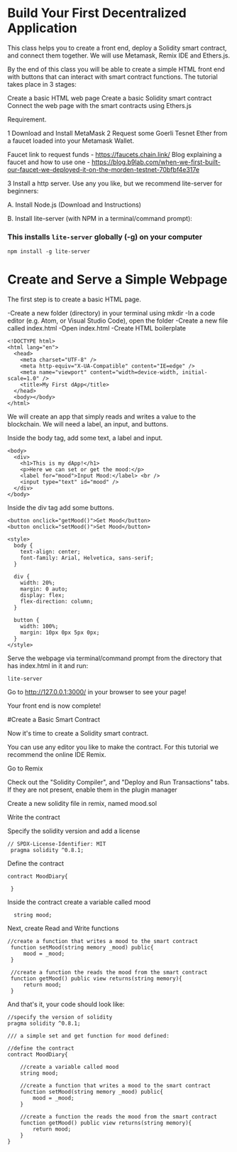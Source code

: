 # Build Your First Decentralized Application

This class helps you to create a front end, deploy a Solidity smart contract, and connect them together. We will use Metamask, Remix IDE and Ethers.js.

By the end of this class you will be able to create a simple HTML front end with buttons that can interact with smart contract functions. The tutorial takes place in 3 stages:

Create a basic HTML web page
Create a basic Solidity smart contract
Connect the web page with the smart contracts using Ethers.js

Requirement.

1 Download and Install MetaMask
2 Request some Goerli Tesnet Ether from a faucet loaded into your Metamask Wallet.

Faucet link to request funds - https://faucets.chain.link/
Blog explaining a faucet and how to use one - https://blog.b9lab.com/when-we-first-built-our-faucet-we-deployed-it-on-the-morden-testnet-70bfbf4e317e

3 Install a http server. Use any you like, but we recommend lite-server for beginners:

A. Install Node.js (Download and Instructions)

B. Install lite-server (with NPM in a terminal/command prompt):

### This installs `lite-server` globally (-g) on your computer
```
npm install -g lite-server
```

# Create and Serve a Simple Webpage

The first step is to create a basic HTML page.

-Create a new folder (directory) in your terminal using mkdir <directory name>
-In a code editor (e.g. Atom, or Visual Studio Code), open the folder
-Create a new file called index.html
-Open index.html
-Create HTML boilerplate

```
<!DOCTYPE html>
<html lang="en">
  <head>
    <meta charset="UTF-8" />
    <meta http-equiv="X-UA-Compatible" content="IE=edge" />
    <meta name="viewport" content="width=device-width, initial-scale=1.0" />
    <title>My First dApp</title>
  </head>
  <body></body>
</html>
```

We will create an app that simply reads and writes a value to the blockchain. We will need a label, an input, and buttons.

Inside the body tag, add some text, a label and input.

```
<body>
  <div>
    <h1>This is my dApp!</h1>
    <p>Here we can set or get the mood:</p>
    <label for="mood">Input Mood:</label> <br />
    <input type="text" id="mood" />
  </div>
</body>
```

Inside the div tag add some buttons.

```
<button onclick="getMood()">Get Mood</button>
<button onclick="setMood()">Set Mood</button>
```

```
<style>
  body {
    text-align: center;
    font-family: Arial, Helvetica, sans-serif;
  }

  div {
    width: 20%;
    margin: 0 auto;
    display: flex;
    flex-direction: column;
  }

  button {
    width: 100%;
    margin: 10px 0px 5px 0px;
  }
</style>
```

Serve the webpage via terminal/command prompt from the directory that has index.html in it and run:

```
lite-server
```

Go to http://127.0.0.1:3000/ in your browser to see your page!

Your front end is now complete!

  
#Create a Basic Smart Contract

Now it's time to create a Solidity smart contract.

You can use any editor you like to make the contract. For this tutorial we recommend the online IDE Remix.

Go to Remix

Check out the "Solidity Compiler", and "Deploy and Run Transactions" tabs. If they are not present, enable them in the plugin manager

Create a new solidity file in remix, named mood.sol

Write the contract

Specify the solidity version and add a license
  
```
// SPDX-License-Identifier: MIT
 pragma solidity ^0.8.1;
```
  
Define the contract
  
```
contract MoodDiary{

 }
```
  
Inside the contract create a variable called mood

```
  string mood;
```
Next, create Read and Write functions
```
//create a function that writes a mood to the smart contract
 function setMood(string memory _mood) public{
     mood = _mood;
 }

 //create a function the reads the mood from the smart contract
 function getMood() public view returns(string memory){
     return mood;
 }
  ```
  
  
  
  
And that's it, your code should look like:
  
```
//specify the version of solidity
pragma solidity ^0.8.1;

/// a simple set and get function for mood defined: 

//define the contract
contract MoodDiary{
    
    //create a variable called mood
    string mood;
    
    //create a function that writes a mood to the smart contract
    function setMood(string memory _mood) public{
        mood = _mood;
    }
    
    //create a function the reads the mood from the smart contract
    function getMood() public view returns(string memory){
        return mood;
    }
}
 
```
  
  
  
  
  
  


  
  
  
  
  
  
  
  

  
  
  
  
  
  
  
  
  
  
  
 
